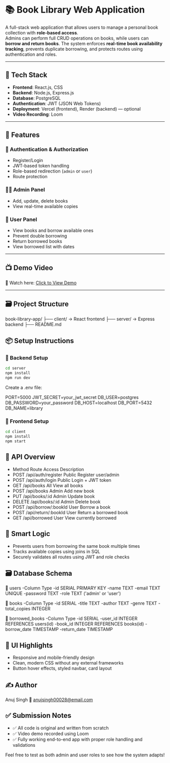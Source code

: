 # 📚 Book Library Web Application

A full-stack web application that allows users to manage a personal book collection with **role-based access**.  
Admins can perform full CRUD operations on books, while users can **borrow and return books**. The system enforces **real-time book availability tracking**, prevents duplicate borrowing, and protects routes using authentication and roles.

---

## 🔧 Tech Stack

- **Frontend**: React.js, CSS
- **Backend**: Node.js, Express.js
- **Database**: PostgreSQL
- **Authentication**: JWT (JSON Web Tokens)
- **Deployment**: Vercel (frontend), Render (backend) — optional
- **Video Recording**: Loom

---

## 🚀 Features

### 🔐 Authentication & Authorization
- Register/Login
- JWT-based token handling
- Role-based redirection (`admin` or `user`)
- Route protection

### 🧑‍💼 Admin Panel
- Add, update, delete books
- View real-time available copies

### 👤 User Panel
- View books and borrow available ones
- Prevent double borrowing
- Return borrowed books
- View borrowed list with dates

---

## 📺 Demo Video

🎥 Watch here: [Click to View Demo](https://www.loom.com/share/d71c12c86144498ea5a37da2d279064c?sid=734e5bdd-e279-4976-bc60-32e57b55ccf4)

---

## 🗃️ Project Structure
book-library-app/
├── client/ → React frontend
├── server/ → Express backend
├── README.md

## 📦 Setup Instructions

### 🔹 Backend Setup

```bash
cd server
npm install
npm run dev
```

Create a .env file:

PORT=5000
JWT_SECRET=your_jwt_secret
DB_USER=postgres
DB_PASSWORD=your_password
DB_HOST=localhost
DB_PORT=5432
DB_NAME=library

### 🔹 Frontend Setup
```bash
cd client
npm install
npm start
```

## 🧪 API Overview
-  Method	Route	Access	Description
-  POST	/api/auth/register	Public	Register user/admin
-  POST	/api/auth/login	Public	Login + JWT token
-  GET	/api/books	All	View all books
-  POST	/api/books	Admin	Add new book
-  PUT	/api/books/:id	Admin	Update book
-  DELETE	/api/books/:id	Admin	Delete book
-  POST	/api/borrow/:bookId	User	Borrow a book
-  POST	/api/return/:bookId	User	Return a borrowed book
-  GET	/api/borrowed	User	View currently borrowed



## 🧠 Smart Logic
-  Prevents users from borrowing the same book multiple times
-  Tracks available copies using joins in SQL
-  Securely validates all routes using JWT and role checks


## 🗃️ Database Schema
🔸 users
-Column	Type
-id	SERIAL PRIMARY KEY
-name	TEXT
-email	TEXT UNIQUE
-password	TEXT
-role	TEXT ('admin' or 'user')

🔸 books
-Column	Type
-id	SERIAL
-title	TEXT
-author	TEXT
-genre	TEXT
-total_copies	INTEGER

🔸 borrowed_books
-Column	Type
-id	SERIAL
-user_id	INTEGER REFERENCES users(id)
-book_id	INTEGER REFERENCES books(id)
-borrow_date	TIMESTAMP
-return_date	TIMESTAMP

## 🎨 UI Highlights
-  Responsive and mobile-friendly design
-  Clean, modern CSS without any external frameworks
-  Button hover effects, styled navbar, card layout

## ✍️ Author
Anuj Singh
📧 anujsingh00028@email.com

## ✅ Submission Notes
-  ✅ All code is original and written from scratch
-  ✅ Video demo recorded using Loom
-  ✅ Fully working end-to-end app with proper role handling and validations


Feel free to test as both admin and user roles to see how the system adapts!
